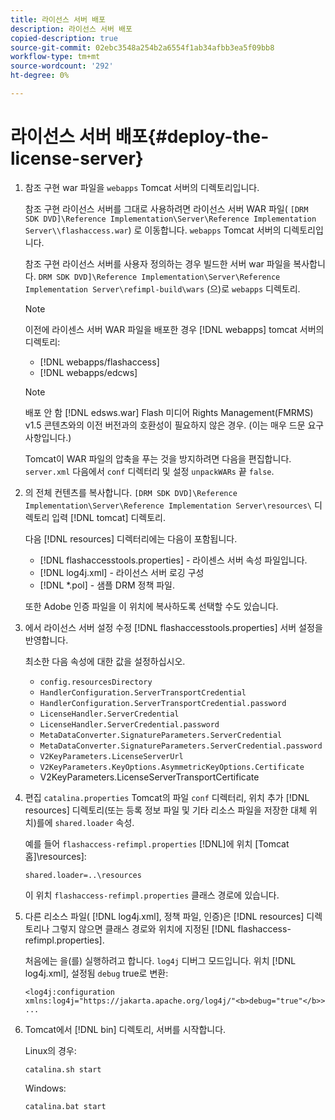 ```yaml
---
title: 라이선스 서버 배포
description: 라이선스 서버 배포
copied-description: true
source-git-commit: 02ebc3548a254b2a6554f1ab34afbb3ea5f09bb8
workflow-type: tm+mt
source-wordcount: '292'
ht-degree: 0%

---
```


# 라이선스 서버 배포{#deploy-the-license-server}

1. 참조 구현 war 파일을 `webapps` Tomcat 서버의 디렉토리입니다.

   참조 구현 라이선스 서버를 그대로 사용하려면 라이선스 서버 WAR 파일( `[DRM SDK DVD]\Reference Implementation\Server\Reference Implementation Server\\flashaccess.war`) 로 이동합니다. `webapps` Tomcat 서버의 디렉토리입니다.

   참조 구현 라이선스 서버를 사용자 정의하는 경우 빌드한 서버 war 파일을 복사합니다. `DRM SDK DVD]\Reference Implementation\Server\Reference Implementation Server\refimpl-build\wars` (으)로 `webapps` 디렉토리.

   >[!NOTE]
   >
   >이전에 라이센스 서버 WAR 파일을 배포한 경우 [!DNL webapps] tomcat 서버의 디렉토리:
   >
   >* [!DNL webapps/flashaccess]
   >* [!DNL webapps/edcws]

   >[!NOTE]
   >
   >배포 안 함 [!DNL edsws.war] Flash 미디어 Rights Management(FMRMS) v1.5 콘텐츠와의 이전 버전과의 호환성이 필요하지 않은 경우. (이는 매우 드문 요구 사항입니다.)
   >
   >Tomcat이 WAR 파일의 압축을 푸는 것을 방지하려면 다음을 편집합니다. `server.xml` 다음에서 `conf` 디렉터리 및 설정 `unpackWARs` 끝 `false`.

1. 의 전체 컨텐츠를 복사합니다. `[DRM SDK DVD]\Reference Implementation\Server\Reference Implementation Server\resources\` 디렉토리 입력 [!DNL tomcat] 디렉토리.

   다음 [!DNL resources] 디렉터리에는 다음이 포함됩니다.

   * [!DNL flashaccesstools.properties] - 라이센스 서버 속성 파일입니다.
   * [!DNL log4j.xml] - 라이선스 서버 로깅 구성
   * [!DNL *.pol] - 샘플 DRM 정책 파일.

   또한 Adobe 인증 파일을 이 위치에 복사하도록 선택할 수도 있습니다.

1. 에서 라이선스 서버 설정 수정 [!DNL flashaccesstools.properties] 서버 설정을 반영합니다.

   최소한 다음 속성에 대한 값을 설정하십시오.

   * `config.resourcesDirectory`
   * `HandlerConfiguration.ServerTransportCredential`
   * `HandlerConfiguration.ServerTransportCredential.password`
   * `LicenseHandler.ServerCredential`
   * `LicenseHandler.ServerCredential.password`
   * `MetaDataConverter.SignatureParameters.ServerCredential`
   * `MetaDataConverter.SignatureParameters.ServerCredential.password`
   * `V2KeyParameters.LicenseServerUrl`
   * `V2KeyParameters.KeyOptions.AsymmetricKeyOptions.Certificate`
   * V2KeyParameters.LicenseServerTransportCertificate

1. 편집 `catalina.properties` Tomcat의 파일 `conf` 디렉터리, 위치 추가 [!DNL resources] 디렉토리(또는 등록 정보 파일 및 기타 리소스 파일을 저장한 대체 위치)를에 `shared.loader` 속성.

   예를 들어 `flashaccess-refimpl.properties` [!DNL]에 위치 [Tomcat 홈]\resources\]:

   ```
   shared.loader=..\resources
   ```

   이 위치 `flashaccess-refimpl.properties` 클래스 경로에 있습니다.
1. 다른 리소스 파일( [!DNL log4j.xml], 정책 파일, 인증)은 [!DNL resources] 디렉토리나 그렇지 않으면 클래스 경로와 위치에 지정된 [!DNL flashaccess-refimpl.properties].

   처음에는 을(를) 실행하려고 합니다. `log4j` 디버그 모드입니다. 위치 [!DNL log4j.xml], 설정됨 `debug` true로 변환:

   ```
   <log4j:configuration xmlns:log4j="https://jakarta.apache.org/log4j/"<b>debug="true"</b>>
   ...
   ```

1. Tomcat에서 [!DNL bin] 디렉토리, 서버를 시작합니다.

   Linux의 경우:

   ```
   catalina.sh start
   ```

   Windows:

   ```
   catalina.bat start
   ```
